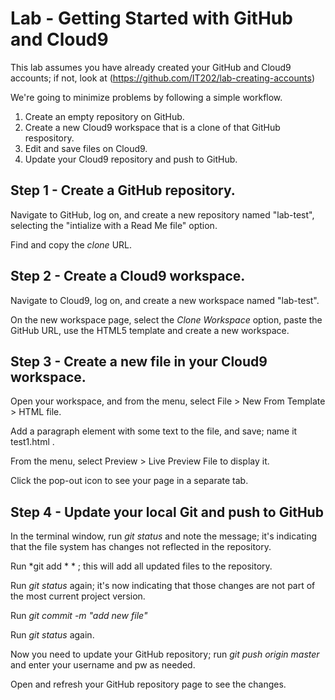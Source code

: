 # Lab - Getting Started with GitHub and Cloud9

This lab assumes you have already created your GitHub and Cloud9 accounts; if not, look at (https://github.com/IT202/lab-creating-accounts)  


We're going to minimize problems by following a simple workflow.

1. Create an empty repository on GitHub.
2. Create a new Cloud9 workspace that is a clone of that GitHub respository.
3. Edit and save files on Cloud9.
4. Update your Cloud9 repository and push to GitHub.


## Step 1 - Create a GitHub repository.

Navigate to GitHub, log on, and create a new repository named "lab-test", selecting the "intialize with a Read Me file" option.

Find and copy the *clone* URL.

## Step 2 - Create a Cloud9 workspace.

Navigate to Cloud9, log on, and create a new workspace named "lab-test".

On the new workspace page, select the *Clone Workspace* option, paste the GitHub URL, use the HTML5 template and create a new workspace.

## Step 3 - Create a new file in your Cloud9 workspace.

Open your workspace, and from the menu, select File > New From Template > HTML file.

Add a paragraph element with some text to the file, and save;  name it test1.html .

From the menu, select Preview > Live Preview File to display it.

Click the pop-out icon to see your page in a separate tab.

## Step 4 - Update your local Git and push to GitHub

In the terminal window, run *git status* and note the message;  it's indicating that the file system has changes not reflected in the repository.

Run *git add * \* ; this will add all updated files to the repository.

Run *git status* again;  it's now indicating that those changes are not part of the most current project version.

Run *git commit -m "add new file"*

Run *git status* again.

Now you need to update your GitHub repository; run *git push origin master* and enter your username and pw as needed.

Open and refresh your GitHub repository page to see the changes.


